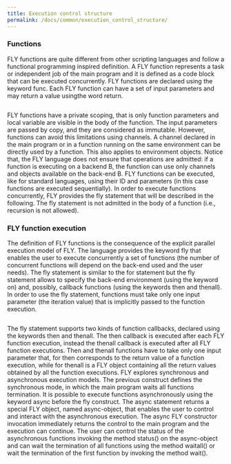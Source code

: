 ```yaml
---
title: Execution control structure
permalink: /docs/common/execution_control_structure/
---
```

### Functions 

FLY functions are quite different from other scripting languages and follow a functional programming inspired definition. A FLY function represents a task or independent job of the main program and it is defined as a code block that can be executed concurrently. FLY functions are declared using the keyword func. Each FLY function can have a set of input parameters and may return a value usingthe word return.

```
```

FLY functions have a private scoping, that is only function parameters and local variable are visible in the body of the function. The input parameters are passed by copy, and they are considered as immutable. However, functions can avoid this limitations using channels. A channel declared in the main program or in a function running on the same environment can be directly used by a function. This also applies to environment objects. Notice that, the FLY language does not ensure that operations are admitted: if a function is executing on a backend B, the function can use only channels and objects available on the back-end B. FLY functions can be executed, like for standard languages, using their ID and parameters (in this
case functions are executed sequentially). In order to execute functions concurrently, FLY provides the fly statement that will be described in the following. The fly statement is not admitted in the body of a function (i.e., recursion is not allowed).

### FLY function execution

The definition of FLY functions is the consequence of the explicit parallel execution model of FLY. The language provides the keyword fly that enables
the user to execute concurrently a set of functions (the number of concurrent functions will depend on the back-end used and the user needs). The fly statement is similar to the for statement but the fly statement allows to specify the back-end environment (using the keyword on) and, possibly, callback functions (using the keywords then and thenall). In order to use the fly statement, functions must take only one input parameter (the iteration value) that is implicitly passed to the function execution.

```
```

The fly statement supports two kinds of function callbacks, declared using the keywords then and thenall. The then callback is executed after each FLY function execution, instead the thenall callback is executed after all FLY function executions. Then and thenall functions have to take only one input
parameter that, for then corresponds to the return value of a function execution, while for thenall is a FLY object containing all the return values obtained by all the function executions. FLY explores synchronous and asynchronous execution models. The previous construct defines the synchronous mode, in which the main program waits all functions termination. It is possible to execute functions asynchronously using the keyword async before the fly construct.
The async statement returns a special FLY object, named async-object, that enables the user to control and interact with the asynchronous execution. The async FLY constructor invocation immediately returns the control to the main program and the execution can continue. The user can control the status of the asynchronous functions invoking the method status() on the async-object and can wait the termination of all functions using the method waitall() or wait the termination of the first function by invoking the method wait().

```
``` 